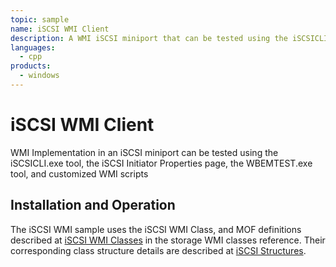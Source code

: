 ```yaml
---
topic: sample
name: iSCSI WMI Client
description: A WMI iSCSI miniport that can be tested using the iSCSICLI.exe tool, the iSCSI Initiator Properties page, the WBEMTEST.exe tool, and customized WMI scripts.
languages:
  - cpp
products:
  - windows
---
```


<!---
    name: iSCSI WMI Client
    platform: WDM
    language: cpp
    category: Storage
    description: A WMI iSCSI miniport that can be tested using the iSCSICLI.exe tool, the iSCSI Initiator Properties page, the WBEMTEST.exe tool, and customized WMI scripts.
    samplefwlink: http://go.microsoft.com/fwlink/p/?LinkId=617981
--->

# iSCSI WMI Client

WMI Implementation in an iSCSI miniport can be tested using the iSCSICLI.exe tool, the iSCSI Initiator Properties page, the WBEMTEST.exe tool, and customized WMI scripts

## Installation and Operation

The iSCSI WMI sample uses the iSCSI WMI Class, and MOF definitions described at [iSCSI WMI Classes](http://msdn.microsoft.com/en-us/library/windows/hardware/ff561578) in the storage WMI classes reference. Their corresponding class structure details are described at [iSCSI Structures](http://msdn.microsoft.com/en-us/library/windows/hardware/ff561569).
